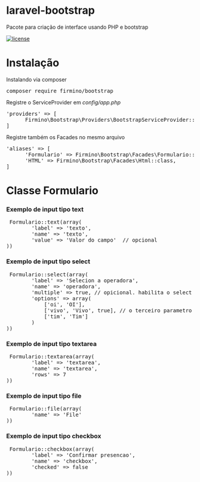 # laravel-bootstrap

Pacote para criação de interface usando PHP e bootstrap

[![license](https://img.shields.io/github/license/mashape/apistatus.svg)]()

# Instalação

Instalando via composer

<pre>composer require firmino/bootstrap</pre>

Registre o ServiceProvider em <i>config/app.php</i> 

<pre>
'providers' => [
      Firmino\Bootstrap\Providers\BootstrapServiceProvider::class,
]
</pre>

Registre também os Facades no mesmo arquivo 

<pre>
'aliases' => [
      'Formulario' => Firmino\Bootstrap\Facades\Formulario::class,
      'HTML' => Firmino\Bootstrap\Facades\Html::class,
]
</pre>

# Classe Formulario

<h3>Exemplo de input tipo text</h3>
<pre> Formulario::text(array(
        'label' => 'texto',
        'name' => 'texto',
        'value' => 'Valor do campo'  // opcional
))</pre>

<h3>Exemplo de input tipo select</h3>
<pre> Formulario::select(array(
        'label' => 'Selecion a operadora',
        'name' => 'operadora',
        'multiple' => true, // opicional. habilita o select multiple
        'options' => array(
            ['oi', 'OI'],
            ['vivo', 'Vivo', true], // o terceiro parametro marca o item como selecionado
            ['tim', 'Tim']
        )
))  </pre>

 <h3>Exemplo de input tipo textarea</h3>
<pre> Formulario::textarea(array(
        'label' => 'textarea',
        'name' => 'textarea',
        'rows' => 7
))</pre>

 <h3>Exemplo de input tipo file</h3>
<pre> Formulario::file(array(
        'name' => 'File'
))</pre>

 <h3>Exemplo de input tipo checkbox</h3>
<pre> Formulario::checkbox(array(
        'label' => 'Confirmar presencao',
        'name' => 'checkbox',
        'checked' => false
))</pre>




